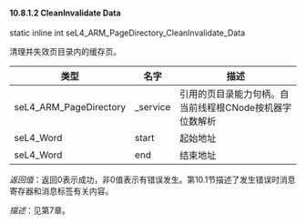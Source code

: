 #### 10.8.1.2  CleanInvalidate Data

static inline int seL4_ARM_PageDirectory_CleanInvalidate_Data

清理并失效页目录内的缓存页。

类型 | 名字 | 描述
--- | --- | ---
seL4_ARM_PageDirectory | _service | 引用的页目录能力句柄。自当前线程根CNode按机器字位数解析
seL4_Word | start | 起始地址
seL4_Word | end | 结束地址

*返回值*：返回0表示成功，非0值表示有错误发生。第10.1节描述了发生错误时消息寄存器和消息标签有关内容。

*描述*：见第7章。
